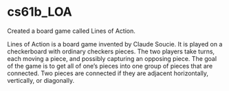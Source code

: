 # cs61b_LOA
Created a board game called Lines of Action.

Lines of Action is a board game invented by Claude Soucie. It is played on a checkerboard with ordinary checkers pieces. The two players take turns, each moving a piece, and possibly capturing an opposing piece. The goal of the game is to get all of one’s pieces into one group of pieces that are connected. Two pieces are connected if they are adjacent horizontally, vertically, or diagonally.
